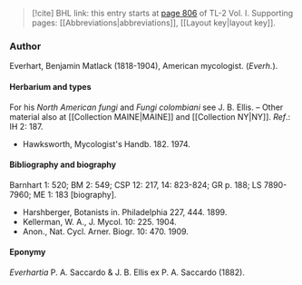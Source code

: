 > [!cite] BHL link: this entry starts at [page 806](https://www.biodiversitylibrary.org/item/103414#page/854/mode/1up) of TL-2 Vol. I.
> Supporting pages: [[Abbreviations|abbreviations]], [[Layout key|layout key]].

### Author

Everhart, Benjamin Matlack (1818-1904), American mycologist. (*Everh.*).

#### Herbarium and types

For his *North American fungi* and *Fungi colombiani* see J. B. Ellis. – Other material also at [[Collection MAINE|MAINE]] and [[Collection NY|NY]].
*Ref*.: IH 2: 187.
- Hawksworth, Mycologist's Handb. 182. 1974.

#### Bibliography and biography

Barnhart 1: 520; BM 2: 549; CSP 12: 217, 14: 823-824; GR p. 188; LS 7890-7960; ME 1: 183 \[biography\].
- Harshberger, Botanists in. Philadelphia 227, 444. 1899.
- Kellerman, W. A., J. Mycol. 10: 225. 1904.
- Anon., Nat. Cycl. Arner. Biogr. 10: 470. 1909.

#### Eponymy

*Everhartia* P. A. Saccardo & J. B. Ellis ex P. A. Saccardo (1882).

